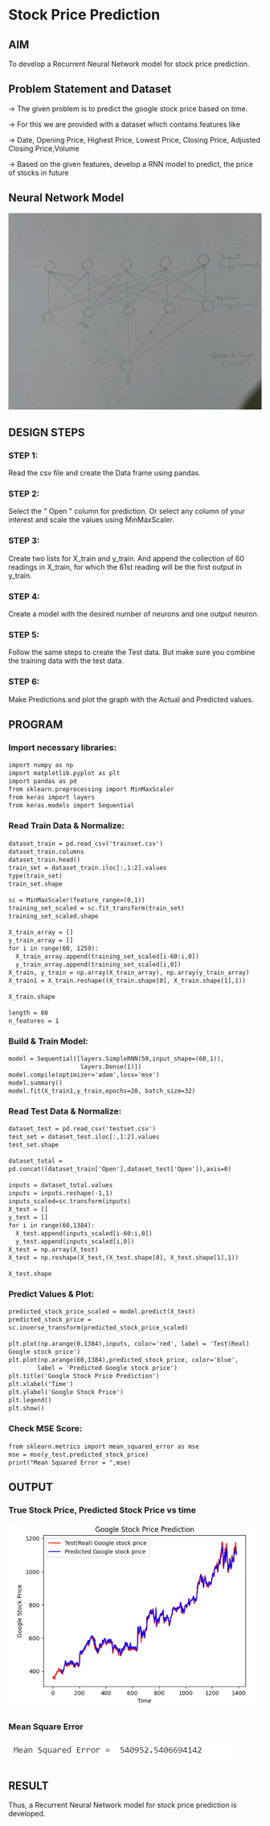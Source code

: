 # Stock Price Prediction

## AIM

To develop a Recurrent Neural Network model for stock price prediction.

## Problem Statement and Dataset
-> The given problem is to predict the google stock price based on time.

-> For this we are provided with a dataset which contains features like

-> Date, Opening Price, Highest Price, Lowest Price, Closing Price, Adjusted Closing Price,Volume

-> Based on the given features, develop a RNN model to predict, the price of stocks in future
## Neural Network Model

![](https://github.com/RanjithD18/rnn-stock-price-prediction/blob/main/3.jpeg)

## DESIGN STEPS

### STEP 1:
Read the csv file and create the Data frame using pandas.
### STEP 2:
Select the " Open " column for prediction. Or select any column of your interest and scale the values using MinMaxScaler.
### STEP 3:
Create two lists for X_train and y_train. And append the collection of 60 readings in X_train, for which the 61st reading will be the first output in y_train.
### STEP 4:
Create a model with the desired number of neurons and one output neuron.
### STEP 5:
Follow the same steps to create the Test data. But make sure you combine the training data with the test data.
### STEP 6:
Make Predictions and plot the graph with the Actual and Predicted values.

## PROGRAM
### Import necessary libraries:
~~~
import numpy as np
import matplotlib.pyplot as plt
import pandas as pd
from sklearn.preprocessing import MinMaxScaler
from keras import layers
from keras.models import Sequential
~~~
### Read Train Data & Normalize:
~~~
dataset_train = pd.read_csv('trainset.csv')
dataset_train.columns
dataset_train.head()
train_set = dataset_train.iloc[:,1:2].values
type(train_set)
train_set.shape

sc = MinMaxScaler(feature_range=(0,1))
training_set_scaled = sc.fit_transform(train_set)
training_set_scaled.shape

X_train_array = []
y_train_array = []
for i in range(60, 1259):
  X_train_array.append(training_set_scaled[i-60:i,0])
  y_train_array.append(training_set_scaled[i,0])
X_train, y_train = np.array(X_train_array), np.array(y_train_array)
X_train1 = X_train.reshape((X_train.shape[0], X_train.shape[1],1))

X_train.shape

length = 60
n_features = 1
~~~
### Build & Train Model:
~~~
model = Sequential([layers.SimpleRNN(50,input_shape=(60,1)),
                    layers.Dense(1)])
model.compile(optimizer='adam',loss='mse')
model.summary()
model.fit(X_train1,y_train,epochs=20, batch_size=32)
~~~
### Read Test Data & Normalize:
~~~
dataset_test = pd.read_csv('testset.csv')
test_set = dataset_test.iloc[:,1:2].values
test_set.shape

dataset_total = pd.concat((dataset_train['Open'],dataset_test['Open']),axis=0)

inputs = dataset_total.values
inputs = inputs.reshape(-1,1)
inputs_scaled=sc.transform(inputs)
X_test = []
y_test = []
for i in range(60,1384):
  X_test.append(inputs_scaled[i-60:i,0])
  y_test.append(inputs_scaled[i,0])
X_test = np.array(X_test)
X_test = np.reshape(X_test,(X_test.shape[0], X_test.shape[1],1))

X_test.shape
~~~
### Predict Values & Plot:
~~~
predicted_stock_price_scaled = model.predict(X_test)
predicted_stock_price = sc.inverse_transform(predicted_stock_price_scaled)

plt.plot(np.arange(0,1384),inputs, color='red', label = 'Test(Real) Google stock price')
plt.plot(np.arange(60,1384),predicted_stock_price, color='blue', 
		label = 'Predicted Google stock price')
plt.title('Google Stock Price Prediction')
plt.xlabel('Time')
plt.ylabel('Google Stock Price')
plt.legend()
plt.show()

~~~
### Check MSE Score:
~~~
from sklearn.metrics import mean_squared_error as mse
mse = mse(y_test,predicted_stock_price)
print("Mean Squared Error = ",mse)
~~~

## OUTPUT

### True Stock Price, Predicted Stock Price vs time

![](https://github.com/RanjithD18/rnn-stock-price-prediction/blob/main/1.png)

### Mean Square Error

![](https://github.com/RanjithD18/rnn-stock-price-prediction/blob/main/2.png)

## RESULT
Thus, a Recurrent Neural Network model for stock price prediction is developed.

